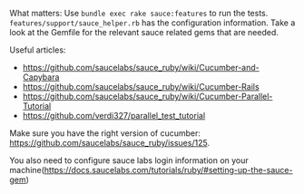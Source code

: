 What matters:
Use `bundle exec rake sauce:features` to run the tests.
`features/support/sauce_helper.rb` has the configuration information.
Take a look at the Gemfile for the relevant sauce related gems that are needed.

Useful articles:
+ https://github.com/saucelabs/sauce_ruby/wiki/Cucumber-and-Capybara
+ https://github.com/saucelabs/sauce_ruby/wiki/Cucumber-Rails
+ https://github.com/saucelabs/sauce_ruby/wiki/Cucumber-Parallel-Tutorial
+ https://github.com/verdi327/parallel_test_tutorial

Make sure you have the right version of cucumber: https://github.com/saucelabs/sauce_ruby/issues/125.

You also need to configure sauce labs login information on your machine(https://docs.saucelabs.com/tutorials/ruby/#setting-up-the-sauce-gem)